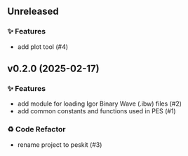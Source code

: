 ## Unreleased

### ✨ Features

- add plot tool (#4)

## v0.2.0 (2025-02-17)

### ✨ Features

- add module for loading Igor Binary Wave (.ibw) files (#2)
- add common constants and functions used in PES (#1)

### ♻️ Code Refactor

- rename project to peskit (#3)
